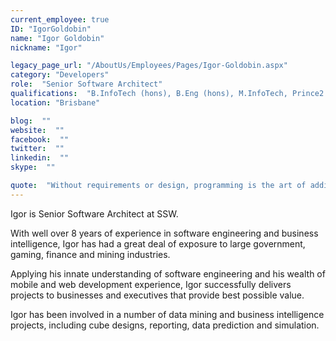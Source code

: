 ```yaml
---
current_employee: true
ID: "IgorGoldobin"
name: "Igor Goldobin"
nickname: "Igor"

legacy_page_url: "/AboutUs/Employees/Pages/Igor-Goldobin.aspx"
category: "Developers"
role:  "Senior Software Architect"
qualifications:  "B.InfoTech (hons), B.Eng (hons), M.InfoTech, Prince2 Practitioner, MCPD"
location: "Brisbane"

blog:  ""
website:  ""
facebook:  ""
twitter:  ""
linkedin:  ""
skype:  ""

quote:  "Without requirements or design, programming is the art of adding bugs to an empty text file."
---
```


Igor is Senior Software Architect at SSW. 

With well over 8 years of experience in software engineering and business intelligence, Igor has had a great deal of exposure to large government, gaming, finance and mining industries. 

Applying his innate understanding of software engineering and his wealth of mobile and web development experience, Igor successfully delivers projects to businesses and executives that provide best possible value.   

Igor has been involved in a number of data mining and business intelligence projects, including cube designs, reporting, data prediction and simulation.  